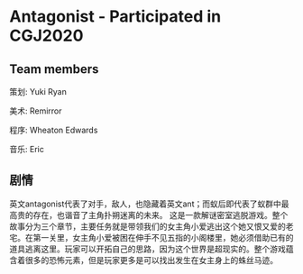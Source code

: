
# Antagonist - Participated in CGJ2020

## Team members

策划: Yuki Ryan

美术: Remirror

程序: Wheaton Edwards

音乐: Eric

## 剧情

英文antagonist代表了对手，敌人，也隐藏着英文ant；而蚁后即代表了蚁群中最高贵的存在，也谐音了主角扑朔迷离的未来。 这是一款解谜密室逃脱游戏。整个故事分为三个章节，主要任务就是带领我们的女主角小爱逃出这个她又恨又爱的老宅。在第一关里，女主角小爱被困在伸手不见五指的小阁楼里，她必须借助已有的道具逃离这里。玩家可以开拓自己的思路，因为这个世界是超现实的。整个游戏蕴含着很多的恐怖元素，但是玩家更多是可以找出发生在女主身上的蛛丝马迹。
